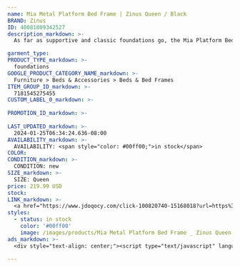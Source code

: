 ```yaml
---
name: Mia Metal Platform Bed Frame | Zinus Queen / Black
BRAND: Zinus
ID: 40081809342527
description_markdown: >-
  As far as supportive and classic foundations go, the Mia Platform Bed Frame couldn’t be more quintessential. Reliable steel structure? Check. Ultra-convenient under bed storage space? Check. Dependable mattress platform that holds its own? Definite check. Rest your mattress directly on top of Mia’s trusty wood platform (that’s right, no box spring needed) for incomparable support that helps your mattress last longer. With a foot of space under the frame for stowing away your extra storage bins and boxes, this gem is a practical minimalist’s dream.

garment_type:
PRODUCT_TYPE_markdown: >-
  foundations
GOOGLE_PRODUCT_CATEGORY_NAME_markdown: >-
  Furniture > Beds & Accessories > Beds & Bed Frames
ITEM_GROUP_ID_markdown: >-
  7181545275455
CUSTOM_LABEL_0_markdown: >-
  
PROMOTION_ID_markdown: >-
  
LAST_UPDATED_markdown: >-
  2024-01-25T06:34:24.636-08:00
AVAILABILITY_markdown: >-
  AVAILABILITY: <span style="color: #00ff00;">in stock</span>
COLOR:
CONDITION_markdown: >-
  CONDITION: new
SIZE_markdown: >-
  SIZE: Queen
price: 219.99 USD
stock: 
LINK_markdown: >-
  <a href="https://www.jdoqocy.com/click-100820740-15168018?url=https%3A%2F%2Fwww.zinus.com%2Fproducts%2Fmia-metal-platform-bed-frame-1%3Fvariant%3D40081809342527" target="_blank" style="display: inline-block; padding: 10px 20px; font-size: 16px; text-align: center; text-decoration: none; cursor: pointer; border: 1px solid #3498db; color: #3498db; background-color: #fff; border-radius: 5px; transition: background-color 0.3s;">Go to Product</a>
styles:
  - status: in stock
    color: '#00ff00'
    image: /images/products/Mia Metal Platform Bed Frame _ Zinus Queen _ Black/ZinusMiaModernStudio14InchPlatform1500MetalBedFrame-4.jpg
ads_markdown: >-
  <div style="text-align: center;"><script type="text/javascript" language="javascript" src="https://www.kqzyfj.com/placeholder-52269580?target=_top&mouseover=N"></script></div>

---
```

